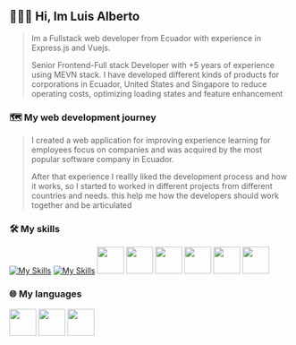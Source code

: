 ## 👨🏽‍💻 Hi, Im Luis Alberto
>Im a Fullstack web developer from Ecuador with experience in Express.js and Vuejs.
>
>Senior Frontend-Full stack Developer with +5 years of experience using MEVN stack. I have developed different kinds of products for corporations in Ecuador, United States and Singapore to reduce operating costs, optimizing loading states and feature enhancement

### 🗺 My web development journey
>I created a web application for improving experience learning for employees focus on companies and was acquired by the most popular software company in Ecuador.
>
>After that experience I reallly liked the development process and how it works, so I started to worked in different projects from different countries and needs.
>this help me how the developers should work together and be articulated


### 🛠 My skills
[![My Skills](https://skillicons.dev/icons?i=js,html,css,wasm)](https://skillicons.dev)
[![My Skills](https://skillicons.dev/icons?i=aws,gcp,azure,react,vue,flutter&perline=3)](https://skillicons.dev)
<img src="./icons/Firebase-Dark.svg" width="48">
<img src="./icons/Figma-Dark.svg" width="48">
<img src="./icons/ExpressJS-Dark.svg" width="48">
<img src="./icons/MongoDB.svg" width="48">
<img src="./icons/Netlify-Dark.svg" width="48">
<img src="./icons/VueJS-Dark.svg" width="48">

### 🌐 My languages
<img src="./icons/JavaScript.svg" width="48"> 
<img src="./icons/TypeScript.svg" width="48"> 
<img src="./icons/CSS.svg" width="48">
